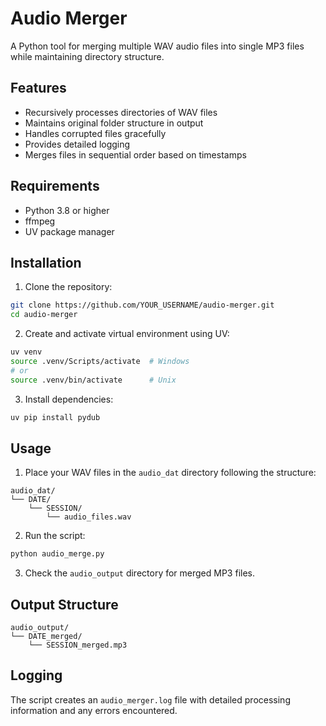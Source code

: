 # Audio Merger

A Python tool for merging multiple WAV audio files into single MP3 files while maintaining directory structure.

## Features

- Recursively processes directories of WAV files
- Maintains original folder structure in output
- Handles corrupted files gracefully
- Provides detailed logging
- Merges files in sequential order based on timestamps

## Requirements

- Python 3.8 or higher
- ffmpeg
- UV package manager

## Installation

1. Clone the repository:
```bash
git clone https://github.com/YOUR_USERNAME/audio-merger.git
cd audio-merger
```

2. Create and activate virtual environment using UV:
```bash
uv venv
source .venv/Scripts/activate  # Windows
# or
source .venv/bin/activate      # Unix
```

3. Install dependencies:
```bash
uv pip install pydub
```

## Usage

1. Place your WAV files in the `audio_dat` directory following the structure:
```
audio_dat/
└── DATE/
    └── SESSION/
        └── audio_files.wav
```

2. Run the script:
```bash
python audio_merge.py
```

3. Check the `audio_output` directory for merged MP3 files.

## Output Structure

```
audio_output/
└── DATE_merged/
    └── SESSION_merged.mp3
```

## Logging

The script creates an `audio_merger.log` file with detailed processing information and any errors encountered.
